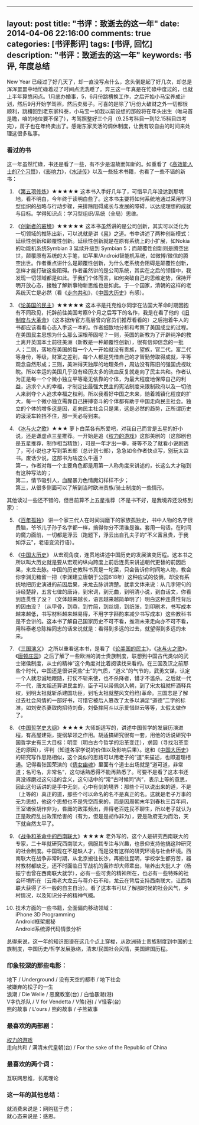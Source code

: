 
---
layout: post
title: "书评：致逝去的这一年"
date: 2014-04-06 22:16:00
comments: true
categories: [书评影评]
tags: [书评, 回忆]
description: "书评：致逝去的这一年"
keywords: 书评, 年度总结
---

New Year 已经过了好几天了，却一直没写点什么，念头倒是起了好几次，却总是浑浑噩噩中地忙碌着过了时间点洗洗睡了。奔三这一年真是在忙碌中度过的，也就上半年算悠闲点。1月底办婚事，5，6月份跳槽换工作，之后开始小马宝养成计划，然后9月开始学驾照，然后卖房子。可喜的是除了1月份大破财之外一切都很顺利，跳槽回到老东家科泰，小马宝一如我以前设想的那般将在年头出生（唯马首是瞻，咱的地位要不保了），考驾照整好三个月（9.25考科目一到12.15科目四考完），房子也在年终卖出了。感谢东家灵活的调休制度，让我有较自由的时间来处理这很多私事。

<!--more-->

### 看过的书

这一年虽然忙碌，书还是看了一些，有不少是温故而知新的。如重看了《[高效能人士的7个习惯](http://book.douban.com/subject/5325618/)》，《[影响力](http://book.douban.com/subject/5287474/)》，《[水浒传](http://book.douban.com/subject/1008357/)》以及一些技术书籍，也看了一些不错的新书：   

1. 《[第五项修炼](http://book.douban.com/subject/4051739/)》★★★★★
这本书入手好几年了，可惜早几年没达到那境地，看不明白，今年终于读明白些了。这本书主要将如何系统地通过采用学习型组织的战略与行动步骤，来排除阻碍成长与发展的障碍，以达成理想的成就与目标。学得知识点：学习型组织/系统（全局）思维。

2. 《[创新者的窘境](http://book.douban.com/subject/4243770/)》★★★★★
这本书虽然讲的是公司创新，其实可以泛化为一切领域的推陈出新，可以说就是讲《[易]()》之道。书中讲述了两种创新模式：延续性创新和颠覆性创新。延续性创新就是在原有系统上的小扩展，如Nokia的功能机系统Symbian 3 延续升级到 Symbian 5；而颠覆性创新则是腾空出世，颠覆原有系统的大手笔，如苹果/Android智能机系统，如微博/微信的腾空出世。作者重点讲什么是颠覆性创新，为什么老系统会阻碍是颠覆性创新，怎样才能打破这些阻碍。作者虽然讲的是公司系统，其实在之后的领悟中，我发现一切领域都是如此。于我们个体而言，如何突破自己的思维定势，保持开明开放心态，接触了解新事物新思维也是如此。于一个国家，清朝的这样的老系统灭亡是必然（看《[走向共和](http://movie.douban.com/subject/1441794/)》，《[中国大历史](http://book.douban.com/subject/1015699/)》有感）。
 
3. 《[论美国的民主](http://book.douban.com/subject/1041385/)》★★★★★ 
这本书是托克维尔同学在法国大革命时期因抱有不同政见，托辞前往美国考察9个月之后写下的名作，我是在看了他的《[旧制度与大革命](http://book.douban.com/subject/11607261/)》（这本据传官方高层曾向官员们推荐看看的）之后抱着牛人的书都应该看看心态入手这一本的。作者细致地分析和考察了美国成立的过程。在美国民主思想为什么那么深根蒂固呢？一则，英国的新教为了开辟纯净的教土离开英国本土前往美洲（新教是一种颠覆性创新），很有信仰信念的一批人；二则，落地在美国的每一个人一开始就没有贵族，望族，官二代，富二代等身份，等级，财富之差别，每个人都是凭借自己的才智勤劳取得成就，平等观念自然形成；三则，美洲得天独厚的地理条件，周边没有陈旧的强国虎视眈眈。所以幸运的美国几乎没有经历太多的流血反复就走向了民主共和。作者认为正是每一个个微小独立平等毫无依靠的个体，为最大程度地保障自己的利益，追求个人的幸福，才制定出最强大民主的宪法制度来限制政府以及一切他人来剥夺个人追求幸福之权利。所以我看好中国之未来，随着城镇化程度的扩大，每一个微小独立需靠自己拼搏奋斗的个体都有助于中国走向民主社会。独立的个体的增多这是因，走向民主社会只是果，这是必然的趋势，正所谓历史的滚滚车轮挡不住，那一天必将到来。

4. 《[冰与火之歌](http://book.douban.com/subject/1336330/)》★★★ 
萝卜白菜各有所爱吧，对我自己而言是五星的好小说，还是谦虚点三星推荐。一开始是追《[权力的游戏](http://movie.douban.com/subject/3016187/)》这部美剧的（这部剧也是五星推荐，制作相当精致），可是一年才出一季，哥等不及了就看小说剧透了，可小说也才写到第五部（总计划七部），急急如令作者快点写，别玩太监书。废话少说，这部书为啥这么牛逼？  
第一，作者对每一个主要角色都是用第一人称角度来讲述的，长这么大才碰到有这种写法的；  
第二，情节吸引人，血腥暴力色情魔幻样样不少；  
第三，从很多侧面可以了解到当时欧洲贵族/骑士制度的一些情形。

其他读过一些还不错的，但目前算不上五星推荐（不是书不好，是我境界还没练到家）：

5. 《[百年孤独](http://book.douban.com/subject/6082808/)》 
讲一个家三代人在时间消磨下的家族孤独史，书中人物的名字很费脑，爷爷儿子孙子名字都一样，搞得你分不清谁是谁。套用一句话，在时间的魔力面前，一切都是浮云（跑题下，浮云出自孔夫子的"不义富且贵，于我如浮云"，老语变流行语）。

6. 《[中国大历史](http://book.douban.com/subject/1015699/)》
从宏观角度，连贯地讲述中国历史的发展演变历程。这本书之所以叫大历史就是要从宏观的纵向跨度上前后连贯来讲述朝代更替的前因后果，来龙去脉。中国的历史教科书真是一坨屎，只会告诉你时间地人物，教会你李渊见糖留一把（李渊建立唐朝于公园618年）这种应试的伎俩，却没有系统地把历史演进的前因后果，来龙去脉讲清楚。就拿文体来说：从几字短句的诗经楚辞，五言七律的唐诗，到宋词，到元曲，到明清小说，到白话文，你看到连贯性了没？（文体越来越长，语言越来越简单明了）明白这种连贯性背后的因由没？（从甲骨，到鼎，到竹简，到丝绸，到纸张，到印刷术，书写成本越来越低，书写材料越来越易得，不用字字斟酌来减少书写成本）这些教科书是不会讲的。这本书了解自己国家历史不可不看，推测未来走向亦不可不看，用科泰老总陈榕同志的话来说就是：看得到多远的过去，就望得到多远的未来。

7. 《[三国演义](http://book.douban.com/subject/1019568/)》
之所以重看这本书，是看了《[论美国的民主](http://book.douban.com/subject/1041385/)》，《[冰与火之歌](http://book.douban.com/subject/1336330/)》，《[唐顿庄园](http://movie.douban.com/subject/4769314/)》之后了解了一些欧洲的骑士贵族制度，联想到中国古代类似的武士诸侯制度，从士的精神”这个角度对比着阅读找来看的。在三国及汉之前那些个时代，中国还是很讲究些“士”的气质，“道义”的气节的，武勇文谋，认定一个人就忠诚地跟随，打仗不斩来使，也不杀降者，惜才不滥杀。之后就一代不一代，唐太祖还算讲民主的，臣子可以带佩剑入朝，到了宋太祖就杯酒释兵权，到明太祖就斩杀建国功臣，到毛太祖就整风文绉绉)革命。三国志是了解过去社会风情的一部好书，可惜它被后人篡改了太多以满足“道德”二字的标准，如刘安杀妻取肉招待刘备，刘备摔阿斗以示爱惜赵云等等，太假太做作了。

8. 《[中国哲学史大纲](http://book.douban.com/subject/1040538/)》★★★★ 
大师胡适写的，讲述中国哲学的发展历演进程，有高屋建瓴，提纲挈领之作用。胡适搞研究很有一套，用他的话说研究中国哲学史有三大目标：明变（明白古今哲学的沿革变迁），求因（寻找沿革变迁的原因），评判（知道各家学说的价值以及影响后果）。这和《[中国大历史](http://book.douban.com/subject/1015699/)》的研究写作思路相似，这个类似的思路可以用老子的”道“来描述，也即道理相通。记得看张国荣演的《[倩女幽魂](http://movie.douban.com/subject/1297447/)》里面有个道士出场就是”道可道，非常道；名可名，非常名“，这句话熟悉得不能再熟悉了。可要不是看了这本书还真没琢磨过这句话的含义，这句话中的“常”古时候同“尚”，表示上等的意思，因此这句话讲的是手中无剑，心中有剑的境界：那些个可以说出来的道，不是（上等的）真正的道，那些个可以命名的名不是真正的名。这就是老子万事的无为思想，他这个思想也不是凭空而来的，而是因周朝末年到春秋三百年间，王室诸侯胡作非为，昏庸的政策频出，弄得老百姓民不聊生，所以老子就认为正是政府乱出政策给害的（有为，但是是胡作非为），要是政府无为而治，天下就自然太平了。

9. 《[战争和革命中的西南联大](http://book.douban.com/subject/10436418/)》★★★★ 
老外写的，这个人是研究西南联大的专家，二十年就研究西南联大，佩服其专注与兴趣，也景仰支持他搞这种研究的社会制度。中国现在不是缺人才，而是没有这样的研究环境与社会环境。西南联大在战争非常时期，从北京搬往长沙，再搬往昆明，学校学生都穷苦，器材教材都缺乏，还不时面临日军战机的轰炸却大师辈出，培养出大批人才（杨振宁也曾在西南联大就学），必有一些可贵的精神所在，也必有一些特殊的社会环境所在（云南老大龙云与蒋介石不和，龙云在背后支持西南联大，让西南联大获得了不一般的自主自治）。看了这本书可以了解那时候的社会风气，乡村情况，以及知识分子的精神气概。

10. 技术方面的一些书籍，全面偏向移动领域：  
iPhone 3D Programming  
Android框架揭秘  
Android系统源代码情景分析
 
总得来说，这一年的知识图谱在这几个点上穿梭，从欧洲骑士贵族制度到中国的士族制度，中国历史/哲学发展脉络，清末/民国社会风情，美国建国历程。

### 印象较深的那些电影：

地下 / Underground / 没有天空的都市 / 地下社会  
被嫌弃的松子的一生  
浪潮 / Die Welle / 恶魔教室(台) / 白恤暴潮(港)  
V字仇杀队 / V for Vendetta / V煞(港) / V怪客(台)  
熊的故事 / L'ours / 熊的故事 / 子熊故事  

### 最喜欢的两部剧：  
[权力的游戏](http://movie.douban.com/subject/3016187/)  
走向共和 / 满清末代皇朝(台) / For the sake of the Republic of China

### 最喜欢的两个词：
互联网思维，长尾理论

### 这一年的其他总结：  
就消费来说是：网购猛于虎；  
就心态来说是：感恩。
